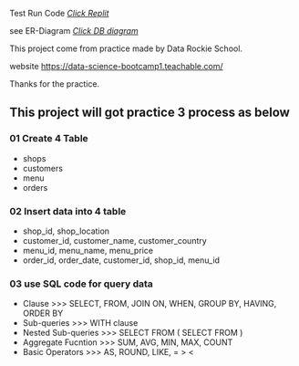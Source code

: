 
Test Run Code [_Click Replit_](https://replit.com/@spanthu/PizzaShopDatabase)

see ER-Diagram [_Click DB diagram_](https://dbdiagram.io/d/Pizza-Shop-Database-Diagram-65ed39aeb1f3d4062c89a872)


This project come from practice made by Data Rockie School.

website https://data-science-bootcamp1.teachable.com/

Thanks for the practice.

## This project will got practice 3 process as below

### 01 Create 4 Table
- shops
- customers
- menu
- orders

### 02 Insert data into 4 table
- shop_id, shop_location
- customer_id, customer_name, customer_country
- menu_id, menu_name, menu_price
- order_id, order_date, customer_id, shop_id, menu_id

### 03 use SQL code for query data
- Clause >>> SELECT, FROM, JOIN ON, WHEN, GROUP BY, HAVING, ORDER BY
- Sub-queries >>> WITH clause
- Nested Sub-queries >>> SELECT FROM ( SELECT FROM )
- Aggregate Fucntion >>> SUM, AVG, MIN, MAX, COUNT
- Basic Operators >>> AS, ROUND, LIKE, = > <
